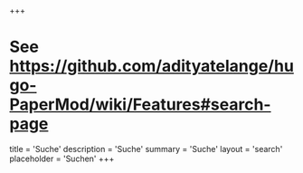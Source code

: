 +++
# See https://github.com/adityatelange/hugo-PaperMod/wiki/Features#search-page
title = 'Suche'
description = 'Suche'
summary = 'Suche'
layout = 'search'
placeholder = 'Suchen'
+++
